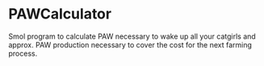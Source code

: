 # PAWCalculator
Smol program to calculate PAW necessary to wake up all your catgirls and approx. PAW production necessary to cover the cost for the next farming process.
